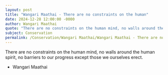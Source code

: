 ```yaml
---
layout: post
title: "Wangari Maathai - There are no constraints on the human"
date: 2024-12-28 12:00:00 -0000
author: Wangari Maathai
quote: "There are no constraints on the human mind, no walls around the human spirit, no barriers to our progress except those we ourselves erect."
subject: Conservation
permalink: /Conservation/Wangari Maathai/Wangari Maathai - There are no constraints on the human
---
```


There are no constraints on the human mind, no walls around the human spirit, no barriers to our progress except those we ourselves erect.

- Wangari Maathai
